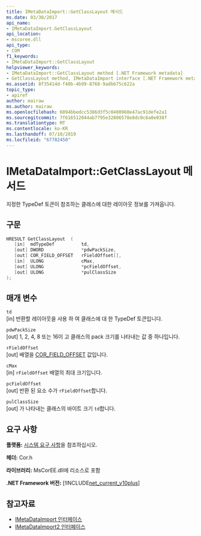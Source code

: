 ```yaml
---
title: IMetaDataImport::GetClassLayout 메서드
ms.date: 03/30/2017
api_name:
- IMetaDataImport.GetClassLayout
api_location:
- mscoree.dll
api_type:
- COM
f1_keywords:
- IMetaDataImport::GetClassLayout
helpviewer_keywords:
- IMetaDataImport::GetClassLayout method [.NET Framework metadata]
- GetClassLayout method, IMetaDataImport interface [.NET Framework metadata]
ms.assetid: 8f35414d-f40b-4b99-8768-9adb675c622a
topic_type:
- apiref
author: mairaw
ms.author: mairaw
ms.openlocfilehash: 6094bbedcc5386d3f5c0400960e47ac91defe2a1
ms.sourcegitcommit: 7f616512044ab7795e32806578e8dc0c6a0e038f
ms.translationtype: MT
ms.contentlocale: ko-KR
ms.lasthandoff: 07/10/2019
ms.locfileid: "67782450"
---
```

# <a name="imetadataimportgetclasslayout-method"></a>IMetaDataImport::GetClassLayout 메서드
지정한 TypeDef 토큰이 참조하는 클래스에 대한 레이아웃 정보를 가져옵니다.  
  
## <a name="syntax"></a>구문  
  
```cpp  
HRESULT GetClassLayout  (   
   [in]  mdTypeDef          td,   
   [out] DWORD              *pdwPackSize,  
   [out] COR_FIELD_OFFSET   rFieldOffset[],  
   [in]  ULONG              cMax,  
   [out] ULONG              *pcFieldOffset,  
   [out] ULONG              *pulClassSize  
);  
```  
  
## <a name="parameters"></a>매개 변수  
 `td`  
 [in] 반환할 레이아웃을 사용 하 여 클래스에 대 한 TypeDef 토큰입니다.  
  
 `pdwPackSize`  
 [out] 1, 2, 4, 8 또는 16이 고 클래스의 pack 크기를 나타내는 값 중 하나입니다.  
  
 `rFieldOffset`  
 [out] 배열을 [COR_FIELD_OFFSET](../../../../docs/framework/unmanaged-api/metadata/cor-field-offset-structure.md) 값입니다.  
  
 `cMax`  
 [in] `rFieldOffset` 배열의 최대 크기입니다.  
  
 `pcFieldOffset`  
 [out] 반환 된 요소 수가 `rFieldOffset`합니다.  
  
 `pulClassSize`  
 [out] 가 나타내는 클래스의 바이트 크기 `td`합니다.  
  
## <a name="requirements"></a>요구 사항  
 **플랫폼:** [시스템 요구 사항](../../../../docs/framework/get-started/system-requirements.md)을 참조하십시오.  
  
 **헤더:** Cor.h  
  
 **라이브러리:** MsCorEE.dll에 리소스로 포함  
  
 **.NET Framework 버전:** [!INCLUDE[net_current_v10plus](../../../../includes/net-current-v10plus-md.md)]  
  
## <a name="see-also"></a>참고자료

- [IMetaDataImport 인터페이스](../../../../docs/framework/unmanaged-api/metadata/imetadataimport-interface.md)
- [IMetaDataImport2 인터페이스](../../../../docs/framework/unmanaged-api/metadata/imetadataimport2-interface.md)
